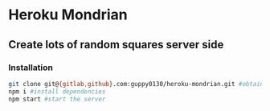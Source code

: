 # Heroku Mondrian

## Create lots of random squares server side

### Installation

```bash
git clone git@{gitlab,github}.com:guppy0130/heroku-mondrian.git #obtain source
npm i #install dependencies
npm start #start the server
```